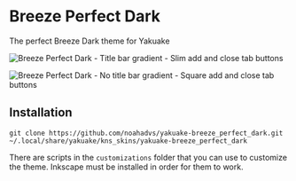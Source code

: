 # Breeze Perfect Dark

The perfect Breeze Dark theme for Yakuake

![Breeze Perfect Dark - Title bar gradient - Slim add and close tab buttons](https://raw.githubusercontent.com/noahadvs/yakuake-breeze_perfect_dark/master/Yakuake-BreezePerfectDark-SlimAddClose-Gradient.png)

![Breeze Perfect Dark - No title bar gradient - Square add and close tab buttons](https://raw.githubusercontent.com/noahadvs/yakuake-breeze_perfect_dark/master/Yakuake-BreezePerfectDark-SquareAddClose-NoGradient.png)

## Installation

    git clone https://github.com/noahadvs/yakuake-breeze_perfect_dark.git ~/.local/share/yakuake/kns_skins/yakuake-breeze_perfect_dark

There are scripts in the `customizations` folder that you can use to customize the theme. Inkscape must be installed in order for them to work.
